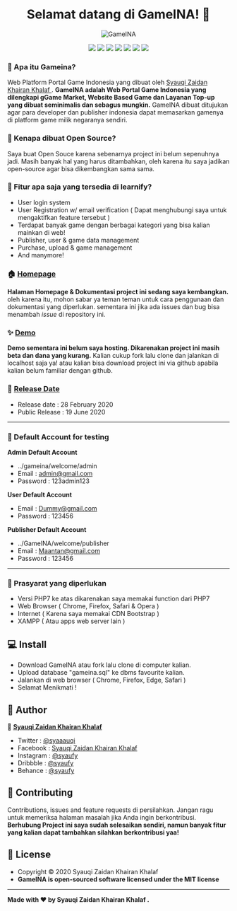 <h1 align="center">Selamat datang di GameINA! 👋</h1>

<p align="center">
<img src="https://user-images.githubusercontent.com/46257169/85118696-ddfeaa80-b24a-11ea-8a9e-0cdb671fb755.png" alt="GameINA"/>
</p>

<p align="center">
<img src="https://img.shields.io/github/issues/Syauqizaidan/Learnify?style=flat-square">
<img src="https://img.shields.io/github/stars/Syauqizaidan/Learnify?style=flat-square"> 
<img src="https://img.shields.io/github/forks/Syauqizaidan/Learnify?style=flat-square">
<img src="https://img.shields.io/github/license/Syauqizaidan/Learnify?style=flat-square">
<img src="http://hits.dwyl.com/syauqizaidan/https://githubcom/Syauqizaidan/Learnify.svg">
<img src="https://img.shields.io/badge/Maintained%3F-yes-green.svg?style=flat-square">
<img src="https://img.shields.io/github/followers/syauqi.svg?style=flat-square&label=Follow&maxAge=2592000">
</p>

### 🤔 Apa itu Gameina?
Web Platform Portal Game Indonesia yang dibuat oleh <a href="https://github.com/syauqi"> Syauqi Zaidan Khairan Khalaf </a> . **GameINA adalah Web Portal Game Indonesia yang dilengkapi gGame Market, Website Based Game dan Layanan Top-up yang dibuat seminimalis dan sebagus mungkin.** GameINA dibuat ditujukan agar para developer dan publisher indonesia dapat memasarkan gamenya di platform game milik negaranya sendiri.

### 🎉 Kenapa dibuat Open Source?
Saya buat Open Souce karena sebenarnya project ini belum sepenuhnya jadi. Masih banyak hal yang harus ditambahkan, oleh karena itu saya jadikan open-source agar bisa dikembangkan sama sama.

### 🤨 Fitur apa saja yang tersedia di learnify?
- User login system
- User Registration w/ email verification ( Dapat menghubungi saya untuk mengaktifkan feature tersebut )
- Terdapat banyak game dengan berbagai kategori yang bisa kalian mainkan di web!
- Publisher, user & game data management
- Purchase, upload & game management
- And manymore!

### 🏠 <a href="#">Homepage</a>
**Halaman Homepage & Dokumentasi project ini sedang saya kembangkan.** oleh karena itu, mohon sabar ya teman teman untuk cara penggunaan dan dokumentasi yang diperlukan. sementara ini jika ada issues dan bug bisa menambah *issue* di repository ini.

### ✨ <a href="#">Demo</a>
**Demo sementara ini belum saya hosting. Dikarenakan project ini masih beta dan dana yang kurang.** Kalian cukup fork lalu clone dan jalankan di localhost saja ya! atau kalian bisa download project ini via github apabila kalian belum familiar dengan github.

### 📆 <a href="#">Release Date</a>
- Release date : 28 February 2020
- Public Release : 19 June 2020

------------

 ### 👤 Default Account for testing
	
**Admin Default Account**
- ../gameina/welcome/admin
- Email : admin@gmail.com 
- Password : 123admin123

**User Default Account**
- Email : Dummy@gmail.com
- Password : 123456

**Publisher Default Account**
- ../GameINA/welcome/publisher
- Email : Maantan@gmail.com
- Password : 123456

------------

### 🧐 Prasyarat yang diperlukan 
- Versi PHP7 ke atas dikarenakan saya memakai function dari PHP7
- Web Browser ( Chrome, Firefox, Safari & Opera )
- Internet ( Karena saya memakai CDN Bootstrap )
- XAMPP ( Atau apps web server lain )

## 💻 Install
- Download GameINA atau fork lalu clone di computer kalian.
- Upload database "gameina.sql" ke dbms favourite kalian.
- Jalankan di web browser ( Chrome, Firefox, Edge, Safari )
- Selamat Menikmati !

## 🧑 Author

👤 <a href="https://web.facebook.com/syaauqi"> **Syauqi Zaidan Khairan Khalaf**</a>
- Twitter : <a href="https://twitter.com/syaaauqi"> @syaaauqi</a>
- Facebook : <a href="https://web.facebook.com/syaaauqi"> Syauqi Zaidan Khairan Khalaf</a>
- Instagram : <a href="https://www.instagram.com/syaufy/">@syaufy </a>
- Dribbble : <a href="https://dribbble.com/syaufy">@syaufy </a>
- Behance :  <a href="https://www.behance.net/syaufy">@syaufy </a>


## 🤝 Contributing
Contributions, issues and feature requests di persilahkan.
Jangan ragu untuk memeriksa halaman masalah jika Anda ingin berkontribusi. **Berhubung Project ini saya sudah selesaikan sendiri, namun banyak fitur yang kalian dapat tambahkan silahkan berkontribusi yaa!**

## 📝 License
- Copyright © 2020 Syauqi Zaidan Khairan Khalaf
- **GameINA is open-sourced software licensed under the MIT license**

------------

**Made with ❤️ by Syauqi Zaidan Khairan Khalaf .**

